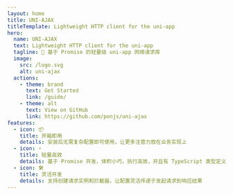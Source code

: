 ```yaml
---
layout: home
title: UNI-AJAX
titleTemplate: Lightweight HTTP client for the uni-app
hero:
  name: UNI-AJAX
  text: Lightweight HTTP client for the uni-app
  tagline: 🎐 基于 Promise 的轻量级 uni-app 网络请求库
  image:
    src: /logo.svg
    alt: uni-ajax
  actions:
    - theme: brand
      text: Get Started
      link: /guide/
    - theme: alt
      text: View on GitHub
      link: https://github.com/ponjs/uni-ajax
features:
  - icon: 📦
    title: 开箱即用
    details: 安装后无需复杂配置即可使用，让更多注意力放在业务实现上
  - icon: ⚡️
    title: 轻量高效
    details: 基于 Promise 开发，体积小巧，执行高效，并且有 TypeScript 类型定义
  - icon: 🛠️
    title: 灵活开发
    details: 支持创建请求实例和拦截器，让配置灵活传递于发起请求到响应结果
---
```


<style>
:root {
  --vp-home-hero-name-color: transparent;
  --vp-home-hero-name-background: -webkit-linear-gradient(120deg, #39be68 30%, #fa9d58);
  --vp-home-hero-image-background-image: linear-gradient(-45deg, #39be68 50%, #ff8570 50%);
  --vp-home-hero-image-filter: blur(56px);
}

.VPHero.has-image .container {
  gap: 16px;
}
</style>
